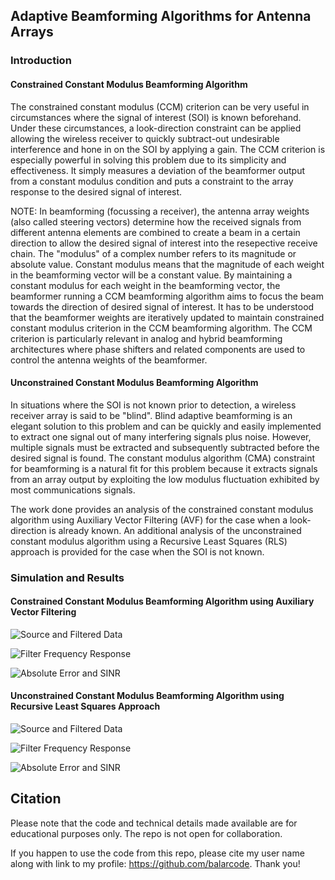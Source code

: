 ## Adaptive Beamforming Algorithms for Antenna Arrays

### Introduction

#### Constrained Constant Modulus Beamforming Algorithm

The constrained constant modulus (CCM) criterion can be very useful in circumstances where the signal of interest (SOI) is known beforehand. Under these circumstances, a look-direction constraint can be applied allowing the wireless receiver to quickly subtract-out undesirable interference and hone in on the SOI by applying a gain. The CCM criterion is especially powerful in solving this problem due to its simplicity and effectiveness. It simply measures a deviation of the beamformer output from a constant modulus condition and puts a constraint to the array response to the desired signal of interest. 

NOTE: In beamforming (focussing a receiver), the antenna array weights (also called steering vectors) determine how the received signals from different antenna elements are combined to create a beam in a certain direction to allow the desired signal of interest into the resepective receive chain. The "modulus" of a complex number refers to its magnitude or absolute value. Constant modulus means that the magnitude of each weight in the beamforming vector will be a constant value. By maintaining a constant modulus for each weight in the beamforming vector, the beamformer running a CCM beamforming algorithm aims to focus the beam towards the direction of desired signal of interest. It has to be understood that the beamformer weights are iteratively updated to maintain constrained constant modulus criterion in the CCM beamforming algorithm. The CCM criterion is particularly relevant in analog and hybrid beamforming architectures where phase shifters and related components are used to control the antenna weights of the beamformer.

#### Unconstrained Constant Modulus Beamforming Algorithm

In situations where the SOI is not known prior to detection, a wireless receiver array is said to be "blind". Blind adaptive beamforming is an elegant solution to this problem and can be quickly and easily implemented to extract one signal out of many interfering signals plus noise. However, multiple signals must be extracted and subsequently subtracted before the desired signal is found. The constant modulus algorithm (CMA) constraint for beamforming is a natural fit for this problem because it extracts signals from an array output by exploiting the low modulus fluctuation exhibited by most communications signals.

The work done provides an analysis of the constrained constant modulus algorithm using Auxiliary Vector Filtering (AVF) for the case when a look-direction is already known. An additional analysis of the unconstrained constant modulus algorithm using a Recursive Least Squares (RLS) approach is provided for the case when the SOI is not known.

### Simulation and Results

#### Constrained Constant Modulus Beamforming Algorithm using Auxiliary Vector Filtering

![Source and Filtered Data](results/figure_ccm_avf_01.png)

![Filter Frequency Response](results/figure_ccm_avf_03.png)

![Absolute Error and SINR](results/figure_ccm_avf_02.png)

#### Unconstrained Constant Modulus Beamforming Algorithm using Recursive Least Squares Approach

![Source and Filtered Data](results/figure_rls_cma_01.png)

![Filter Frequency Response](results/figure_rls_cma_03.png)

![Absolute Error and SINR](results/figure_rls_cma_02.png)

## Citation

Please note that the code and technical details made available are for educational purposes only. The repo is not open for collaboration.

If you happen to use the code from this repo, please cite my user name along with link to my profile: https://github.com/balarcode. Thank you!
